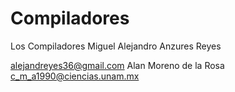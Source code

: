 # Compiladores


Los Compiladores
Miguel Alejandro Anzures Reyes 

alejandreyes36@gmail.com
Alan Moreno de la Rosa
c_m_a1990@ciencias.unam.mx
